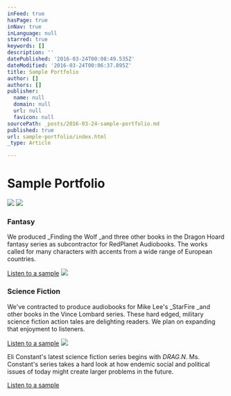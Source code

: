```yaml
---
inFeed: true
hasPage: true
inNav: true
inLanguage: null
starred: true
keywords: []
description: ''
datePublished: '2016-03-24T00:08:49.535Z'
dateModified: '2016-03-24T00:06:37.895Z'
title: Sample Portfolio
author: []
authors: []
publisher:
  name: null
  domain: null
  url: null
  favicon: null
sourcePath: _posts/2016-03-24-sample-portfolio.md
published: true
url: sample-portfolio/index.html
_type: Article

---
```

# Sample Portfolio
![](https://the-grid-user-content.s3-us-west-2.amazonaws.com/8966700d-9965-418c-a3c3-777ee609791a.jpg)
![](https://the-grid-user-content.s3-us-west-2.amazonaws.com/96d721c0-7a59-42fa-8227-1b3addf10cc8.jpg)

### Fantasy

We produced _Finding the Wolf _and three other books in the Dragon Hoard fantasy series as subcontractor for RedPlanet Audiobooks. The works called for many characters with accents from a wide range of European countries.

[Listen to a sample][0]
![](https://the-grid-user-content.s3-us-west-2.amazonaws.com/125a24f1-4f2a-4cd5-b7d1-2449b7d1a374.jpg)

### Science Fiction

We've contracted to produce audiobooks for Mike Lee's _StarFire _and other books in the Vince Lombard series. These hard edged, military science fiction action tales are delighting readers. We plan on expanding that enjoyment to listeners.

[Listen to a sample][1]
![](https://the-grid-user-content.s3-us-west-2.amazonaws.com/1e58dc8a-4a86-4e89-862c-93aed4338b9c.jpg)

Eli Constant's latest science fiction series begins with _DRAG.N_. Ms. Constant's series takes a hard look at how endemic social and political issues of today might create larger problems in the future.

[Listen to a sample][2]

[0]: http://digital-tales.com/audio/FindingTheWolf_part1_Chp1.mp3
[1]: http://digital-tales.com/audio/StarFire_Prologue3dB.mp3
[2]: http://digital-tales.com/audio/JasonBrenizer_DRAG.N.mp3